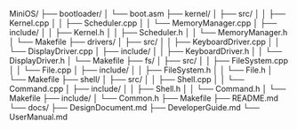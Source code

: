 MiniOS/
├── bootloader/
│   └── boot.asm
├── kernel/
│   ├── src/
│   │   ├── Kernel.cpp
│   │   ├── Scheduler.cpp
│   │   └── MemoryManager.cpp
│   ├── include/
│   │   ├── Kernel.h
│   │   ├── Scheduler.h
│   │   └── MemoryManager.h
│   └── Makefile
├── drivers/
│   ├── src/
│   │   ├── KeyboardDriver.cpp
│   │   └── DisplayDriver.cpp
│   ├── include/
│   │   ├── KeyboardDriver.h
│   │   └── DisplayDriver.h
│   └── Makefile
├── fs/
│   ├── src/
│   │   ├── FileSystem.cpp
│   │   └── File.cpp
│   ├── include/
│   │   ├── FileSystem.h
│   │   └── File.h
│   └── Makefile
├── shell/
│   ├── src/
│   │   ├── Shell.cpp
│   │   └── Command.cpp
│   ├── include/
│   │   ├── Shell.h
│   │   └── Command.h
│   └── Makefile
├── include/
│   └── Common.h
├── Makefile
├── README.md
└── docs/
    ├── DesignDocument.md
    ├── DeveloperGuide.md
    └── UserManual.md
